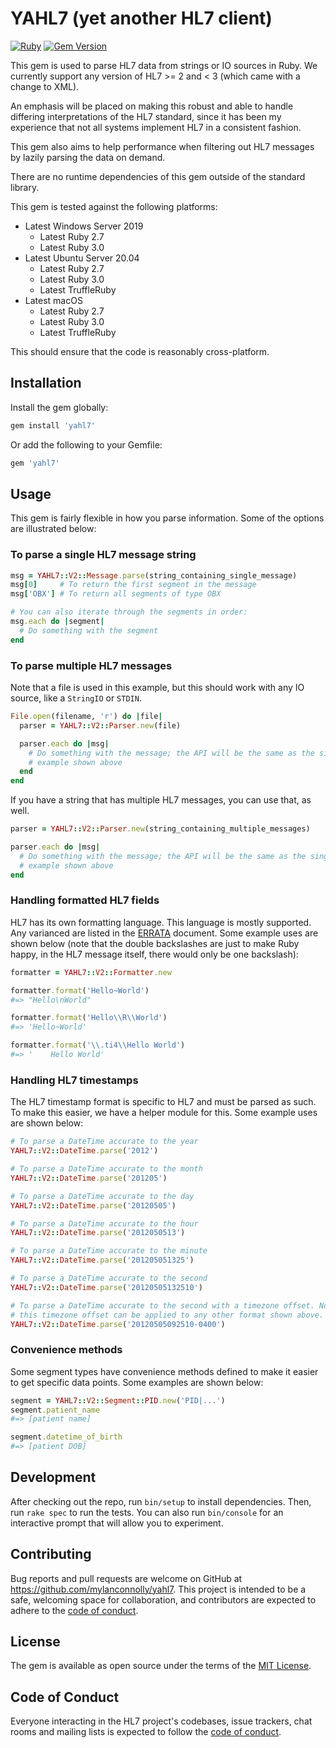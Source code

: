 # YAHL7 (yet another HL7 client)

[![Ruby](https://github.com/mylanconnolly/yahl7/actions/workflows/main.yml/badge.svg?branch=main)](https://github.com/mylanconnolly/yahl7/actions/workflows/main.yml)
[![Gem Version](https://badge.fury.io/rb/yahl7.svg)](https://badge.fury.io/rb/yahl7)

This gem is used to parse HL7 data from strings or IO sources in Ruby. We
currently support any version of HL7 >= 2 and < 3 (which came with a change to
XML).

An emphasis will be placed on making this robust and able to handle differing
interpretations of the HL7 standard, since it has been my experience that not
all systems implement HL7 in a consistent fashion.

This gem also aims to help performance when filtering out HL7 messages by lazily
parsing the data on demand.

There are no runtime dependencies of this gem outside of the standard library.

This gem is tested against the following platforms:

- Latest Windows Server 2019
  - Latest Ruby 2.7
  - Latest Ruby 3.0
- Latest Ubuntu Server 20.04
  - Latest Ruby 2.7
  - Latest Ruby 3.0
  - Latest TruffleRuby
- Latest macOS
  - Latest Ruby 2.7
  - Latest Ruby 3.0
  - Latest TruffleRuby

This should ensure that the code is reasonably cross-platform.

## Installation

Install the gem globally:

```bash
gem install 'yahl7'
```

Or add the following to your Gemfile:

```ruby
gem 'yahl7'
```

## Usage

This gem is fairly flexible in how you parse information. Some of the options
are illustrated below:

### To parse a single HL7 message string

```ruby
msg = YAHL7::V2::Message.parse(string_containing_single_message)
msg[0]     # To return the first segment in the message
msg['OBX'] # To return all segments of type OBX

# You can also iterate through the segments in order:
msg.each do |segment|
  # Do something with the segment
end
```

### To parse multiple HL7 messages

Note that a file is used in this example, but this should work with any IO
source, like a `StringIO` or `STDIN`.

```ruby
File.open(filename, 'r') do |file|
  parser = YAHL7::V2::Parser.new(file)

  parser.each do |msg|
    # Do something with the message; the API will be the same as the single HL7
    # example shown above
  end
end
```

If you have a string that has multiple HL7 messages, you can use that, as well.

```ruby
parser = YAHL7::V2::Parser.new(string_containing_multiple_messages)

parser.each do |msg|
  # Do something with the message; the API will be the same as the single HL7
  # example shown above
end
```

### Handling formatted HL7 fields

HL7 has its own formatting language. This language is mostly supported. Any
varianced are listed in the [ERRATA](ERRATA.md) document. Some example uses are
shown below (note that the double backslashes are just to make Ruby happy, in
the HL7 message itself, there would only be one backslash):

```ruby
formatter = YAHL7::V2::Formatter.new

formatter.format('Hello~World')
#=> "Hello\nWorld"

formatter.format('Hello\\R\\World')
#=> 'Hello~World'

formatter.format('\\.ti4\\Hello World')
#=> '    Hello World'
```

### Handling HL7 timestamps

The HL7 timestamp format is specific to HL7 and must be parsed as such. To make
this easier, we have a helper module for this. Some example uses are shown
below:

```ruby
# To parse a DateTime accurate to the year
YAHL7::V2::DateTime.parse('2012')

# To parse a DateTime accurate to the month
YAHL7::V2::DateTime.parse('201205')

# To parse a DateTime accurate to the day
YAHL7::V2::DateTime.parse('20120505')

# To parse a DateTime accurate to the hour
YAHL7::V2::DateTime.parse('2012050513')

# To parse a DateTime accurate to the minute
YAHL7::V2::DateTime.parse('201205051325')

# To parse a DateTime accurate to the second
YAHL7::V2::DateTime.parse('20120505132510')

# To parse a DateTime accurate to the second with a timezone offset. Note that
# this timezone offset can be applied to any other format shown above.
YAHL7::V2::DateTime.parse('20120505092510-0400')
```

### Convenience methods

Some segment types have convenience methods defined to make it easier to get
specific data points. Some examples are shown below:

```ruby
segment = YAHL7::V2::Segment::PID.new('PID|...')
segment.patient_name
#=> [patient name]

segment.datetime_of_birth
#=> [patient DOB]
```

## Development

After checking out the repo, run `bin/setup` to install dependencies. Then, run
`rake spec` to run the tests. You can also run `bin/console` for an interactive
prompt that will allow you to experiment.

## Contributing

Bug reports and pull requests are welcome on GitHub at
https://github.com/mylanconnolly/yahl7. This project is intended to be a
safe, welcoming space for collaboration, and contributors are expected to adhere
to the
[code of conduct](https://github.com/mylanconnolly/yahl7/blob/master/CODE_OF_CONDUCT.md).

## License

The gem is available as open source under the terms of the
[MIT License](https://opensource.org/licenses/MIT).

## Code of Conduct

Everyone interacting in the HL7 project's codebases, issue trackers, chat rooms
and mailing lists is expected to follow the
[code of conduct](https://github.com/mylanconnolly/yahl7/blob/master/CODE_OF_CONDUCT.md).
